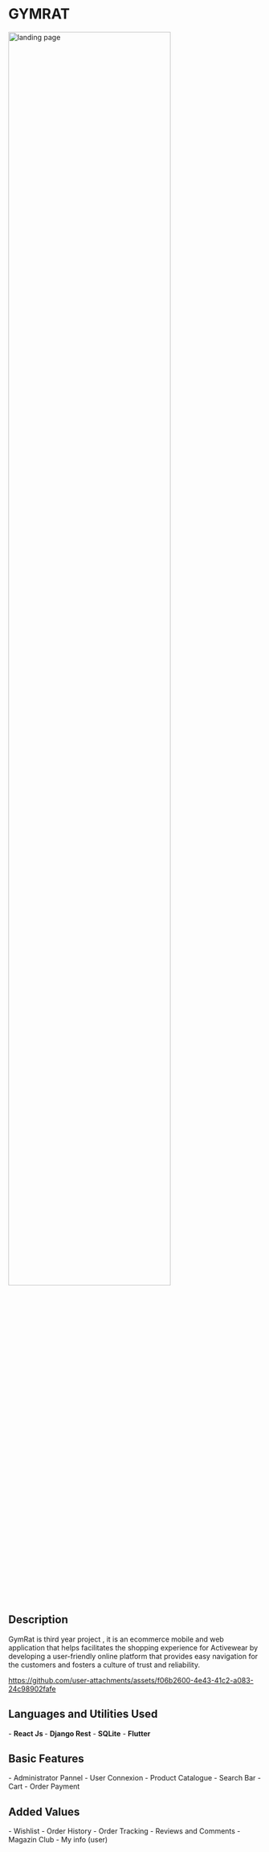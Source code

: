 
<h1>GYMRAT </h1>

<img src="https://imgur.com/aA99cD3.png"  height="80%" width="80%" alt="landing page"/> 

<h2>Description</h2>
GymRat is third year project , it is an ecommerce  mobile and web application that helps facilitates the shopping experience for Activewear by developing a user-friendly online platform that provides easy navigation for the customers and fosters a culture of trust and reliability.
<br>

https://github.com/user-attachments/assets/f06b2600-4e43-41c2-a083-24c98902fafe
<br>
<h2>Languages and Utilities Used</h2>
- <b>React Js </b> 
- <b>Django Rest</b> 
- <b>SQLite</b>
- <b>Flutter</b>


<h2>Basic Features</h2>
- Administrator Pannel
- User Connexion
- Product Catalogue
- Search Bar
- Cart
- Order Payment

<h2>Added Values</h2>
- Wishlist
- Order History
- Order Tracking
- Reviews and Comments
- Magazin Club 
- My info (user)
